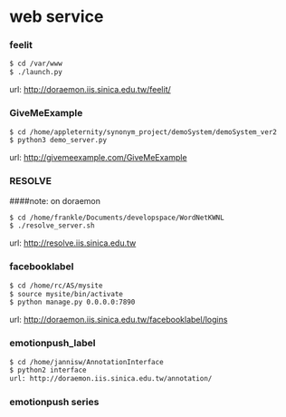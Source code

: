 # web service



### feelit 
```bash
$ cd /var/www
$ ./launch.py
```
url: http://doraemon.iis.sinica.edu.tw/feelit/

### GiveMeExample
```bash
$ cd /home/appleternity/synonym_project/demoSystem/demoSystem_ver2
$ python3 demo_server.py
```
url: http://givemeexample.com/GiveMeExample

### RESOLVE
####note: on doraemon
```bash
$ cd /home/frankle/Documents/developspace/WordNetKWNL
$ ./resolve_server.sh
```
url: http://resolve.iis.sinica.edu.tw

### facebooklabel
```bash
$ cd /home/rc/AS/mysite
$ source mysite/bin/activate
$ python manage.py 0.0.0.0:7890
```
url: http://doraemon.iis.sinica.edu.tw/facebooklabel/logins

### emotionpush_label
```bash
$ cd /home/jannisw/AnnotationInterface
$ python2 interface
url: http://doraemon.iis.sinica.edu.tw/annotation/
```

### emotionpush series 